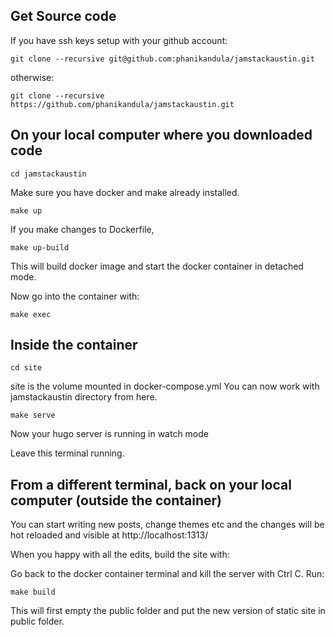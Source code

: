 ## Get Source code

If you have ssh keys setup with your github account:

`git clone --recursive git@github.com:phanikandula/jamstackaustin.git` 

otherwise:

`git clone --recursive https://github.com/phanikandula/jamstackaustin.git`

## On your local computer where you downloaded code

`cd jamstackaustin`

Make sure you have docker and make already installed.

`make up`

If you make changes to Dockerfile,

`make up-build`

This will build docker image and start the docker container in detached mode.

Now go into the container with:

`make exec`

## Inside the container

`cd site`

site is the volume mounted in docker-compose.yml You can now work with jamstackaustin directory from here.

`make serve`

Now your hugo server is running in watch mode

Leave this terminal running.

## From a different terminal, back on your local computer (outside the container)

You can start writing new posts, change themes etc and the changes will be hot reloaded and visible at http://localhost:1313/

When you happy with all the edits, build the site with:

Go back to the docker container terminal and kill the server with Ctrl C. Run:

`make build`

This will first empty the public folder and put the new version of static site in public folder.
